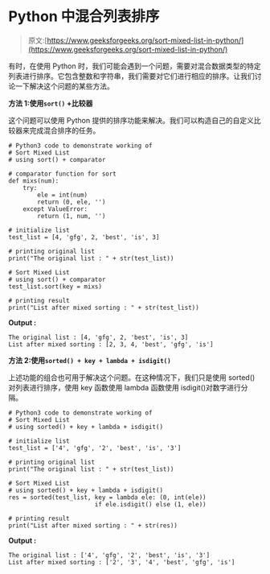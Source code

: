 # Python 中混合列表排序

> 原文:[https://www.geeksforgeeks.org/sort-mixed-list-in-python/](https://www.geeksforgeeks.org/sort-mixed-list-in-python/)

有时，在使用 Python 时，我们可能会遇到一个问题，需要对混合数据类型的特定列表进行排序。它包含整数和字符串，我们需要对它们进行相应的排序。让我们讨论一下解决这个问题的某些方法。

**方法 1:使用`sort()` +比较器**

这个问题可以使用 Python 提供的排序功能来解决。我们可以构造自己的自定义比较器来完成混合排序的任务。

```
# Python3 code to demonstrate working of
# Sort Mixed List
# using sort() + comparator

# comparator function for sort
def mixs(num):
    try:
        ele = int(num)
        return (0, ele, '')
    except ValueError:
        return (1, num, '')

# initialize list 
test_list = [4, 'gfg', 2, 'best', 'is', 3]

# printing original list 
print("The original list : " + str(test_list))

# Sort Mixed List
# using sort() + comparator
test_list.sort(key = mixs)

# printing result
print("List after mixed sorting : " + str(test_list))
```

**Output :**

```
The original list : [4, 'gfg', 2, 'best', 'is', 3]
List after mixed sorting : [2, 3, 4, 'best', 'gfg', 'is']

```

**方法 2:使用`sorted() + key + lambda + isdigit()`**

上述功能的组合也可用于解决这个问题。在这种情况下，我们只是使用 sorted()对列表进行排序，使用 key 函数使用 lambda 函数使用 isdigit()对数字进行分隔。

```
# Python3 code to demonstrate working of
# Sort Mixed List
# using sorted() + key + lambda + isdigit()

# initialize list 
test_list = ['4', 'gfg', '2', 'best', 'is', '3']

# printing original list 
print("The original list : " + str(test_list))

# Sort Mixed List
# using sorted() + key + lambda + isdigit()
res = sorted(test_list, key = lambda ele: (0, int(ele))
                        if ele.isdigit() else (1, ele))

# printing result
print("List after mixed sorting : " + str(res))
```

**Output :**

```
The original list : ['4', 'gfg', '2', 'best', 'is', '3']
List after mixed sorting : ['2', '3', '4', 'best', 'gfg', 'is']

```